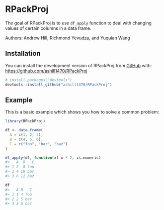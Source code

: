 
<!-- README.md is generated from README.Rmd. Please edit that file -->

# RPackProj

<!-- badges: start -->
<!-- badges: end -->

The goal of RPackProj is to use `df_apply` function to deal with
changing values of certain columns in a data frame.

Authors: Andrew Hill, Richmond Yevudza, and Yuquian Wang

## Installation

You can install the development version of RPackProj from
[GitHub](https://github.com/) with:
<https://github.com/ashill1470/RPackProj>

``` r
# install.packages("devtools")
devtools::install_github("ashill1470/RPackProj")
```

## Example

This is a basic example which shows you how to solve a common problem:

``` r
library(RPackProj)

df <- data.frame(
  A = c(1, 2, 3),
  B = c(4, 5, 6),
  C = c("foo", "bar", "baz")
)

df_apply(df, function(x) x * 2, is.numeric)
#>   A  B   C
#> 1 2  8 foo
#> 2 4 10 bar
#> 3 6 12 baz

df
#>   A B   C
#> 1 1 4 foo
#> 2 2 5 bar
#> 3 3 6 baz
```
